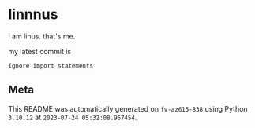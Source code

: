 # linnnus

i am linus. that's me.

my latest commit is

```
Ignore import statements
```

## Meta

This README was automatically generated on `fv-az615-838` using Python
`3.10.12` at `2023-07-24 05:32:08.967454`.
